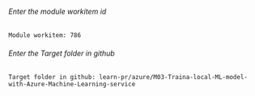 
###### Enter the module workitem id
```
Module workitem: 786
```
###### Enter the Target folder in github
```
Target folder in github: learn-pr/azure/M03-Traina-local-ML-model-with-Azure-Machine-Learning-service
```